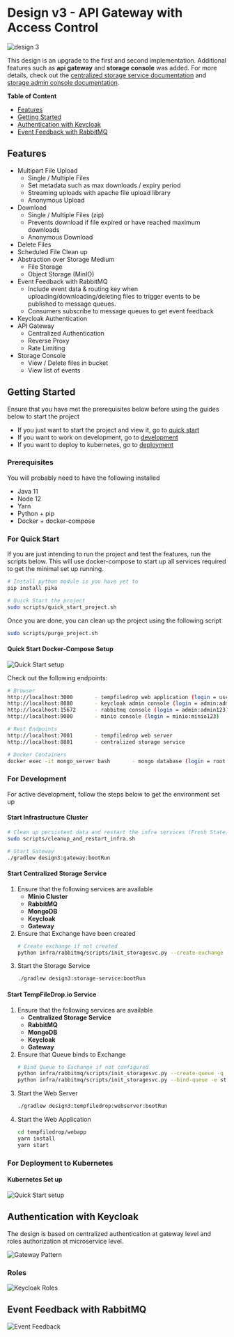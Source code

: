 # Design v3 - API Gateway with Access Control

![design 3](../doc/architecture_design3.png)

This design is an upgrade to the first and second implementation. Additional features such as **api gateway** and 
**storage console** was added. For more details, check out the [centralized storage service documentation](storage-service)
and [storage admin console documentation](storage-console).

**Table of Content**
- [Features](#features)
- [Getting Started](#getting-started)
- [Authentication with Keycloak](#authentication-with-keycloak)
- [Event Feedback with RabbitMQ](#event-feedback-with-rabbitmq)

## Features

- Multipart File Upload
    - Single / Multiple Files
    - Set metadata such as max downloads / expiry period
    - Streaming uploads with apache file upload library
    - Anonymous Upload
- Download 
    - Single / Multiple Files (zip)
    - Prevents download if file expired or have reached maximum downloads
    - Anonymous Download
- Delete Files
- Scheduled File Clean up
- Abstraction over Storage Medium
    - File Storage
    - Object Storage (MinIO)
- Event Feedback with RabbitMQ
    - Include event data & routing key when uploading/downloading/deleting files to trigger events to be published to 
    message queues.
    - Consumers subscribe to message queues to get event feedback
- Keycloak Authentication
- API Gateway
    - Centralized Authentication
    - Reverse Proxy
    - Rate Limiting
- Storage Console
    - View / Delete files in bucket
    - View list of events

## Getting Started

Ensure that you have met the prerequisites below before using the guides below to start the project
- If you just want to start the project and view it, go to [quick start](#for-quick-start)
- If you want to work on development, go to [development](#for-development)
- If you want to deploy to kubernetes, go to [deployment](#for-deployment-to-kubernetes)

### Prerequisites

You will probably need to have the following installed
- Java 11
- Node 12
- Yarn
- Python + pip
- Docker + docker-compose

### For Quick Start

If you are just intending to run the project and test the features, run the scripts below. This will use docker-compose 
to start up all services required to get the minimal set up running.

```bash
# Install python module is you have yet to
pip install pika

# Quick Start the project
sudo scripts/quick_start_project.sh
```

Once you are done, you can clean up the project using the following script

```bash
sudo scripts/purge_project.sh
```

#### Quick Start Docker-Compose Setup

![Quick Start setup](../doc/docker-compose.png)

Check out the following endpoints:

```bash
# Browser
http://localhost:3000       - tempfiledrop web application (login = user:password)    -- ENTRY POINT
http://localhost:8080       - keycloak admin console (login = admin:admin)
http://localhost:15672      - rabbitmq console (login = admin:admin123)
http://localhost:9000       - minio console (login = minio:minio123)

# Rest Endpoints
http://localhost:7001       - tempfiledrop web server
http://localhost:8801       - centralized storage service

# Docker Containers
docker exec -it mongo_server bash       - mongo database (login = root:1234)
```

### For Development 

For active development, follow the steps below to get the environment set up

#### Start Infrastructure Cluster

```bash
# Clean up persistent data and restart the infra services (Fresh State)
sudo scripts/cleanup_and_restart_infra.sh

# Start Gateway
./gradlew design3:gateway:bootRun
```

#### Start Centralized Storage Service

1. Ensure that the following services are available
    - **Minio Cluster**
    - **RabbitMQ**
    - **MongoDB**
    - **Keycloak**
    - **Gateway**
2. Ensure that Exchange have been created
   ```bash
   # Create exchange if not created
   python infra/rabbitmq/scripts/init_storagesvc.py --create-exchange -e storageSvcExchange
   ```    
3. Start the Storage Service
    ```bash
    ./gradlew design3:storage-service:bootRun
    ```

#### Start TempFileDrop.io Service

1. Ensure that the following services are available
    - **Centralized Storage Service**
    - **RabbitMQ**
    - **MongoDB**
    - **Keycloak**
    - **Gateway**
2. Ensure that Queue binds to Exchange
    ```bash
    # Bind Queue to Exchange if not configured
    python infra/rabbitmq/scripts/init_storagesvc.py --create-queue -q storageSvcExchange.tempfiledrop
    python infra/rabbitmq/scripts/init_storagesvc.py --bind-queue -e storageSvcExchange -q storageSvcExchange.tempfiledrop -r tempfiledrop
    ```
3. Start the Web Server
    ```bash
    ./gradlew design3:tempfiledrop:webserver:bootRun
    ```
4. Start the Web Application
    ```bash
    cd tempfiledrop/webapp
    yarn install
    yarn start
    ```

### For Deployment to Kubernetes

#### Kubernetes Set up

![Quick Start setup](../doc/kubernetes.png)

## Authentication with Keycloak

The design is based on centralized authentication at gateway level and roles authorization at microservice level.

![Gateway Pattern](../doc/gateway_pattern1.png)

### Roles

![Keycloak Roles](../doc/keycloak_roles_gateway.png)

## Event Feedback with RabbitMQ

![Event Feedback](../doc/event_flow_2.png)